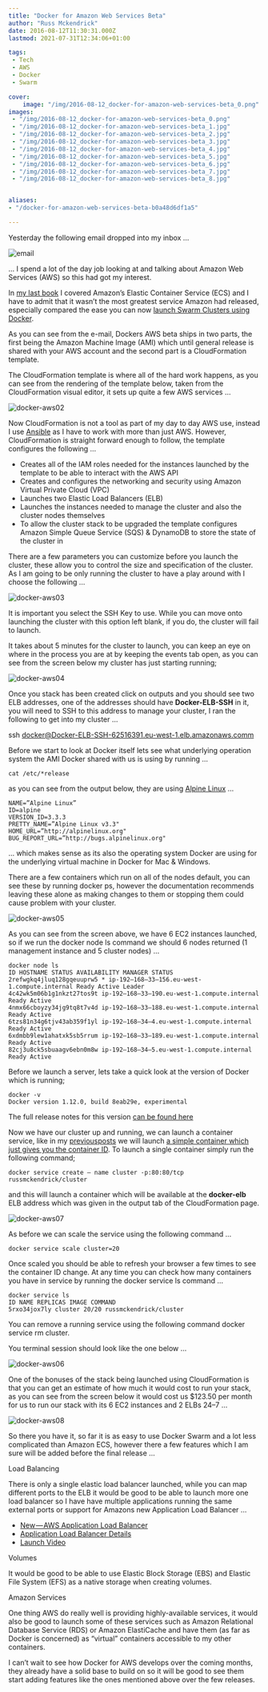 ```yaml
---
title: "Docker for Amazon Web Services Beta"
author: "Russ Mckendrick"
date: 2016-08-12T11:30:31.000Z
lastmod: 2021-07-31T12:34:06+01:00

tags:
 - Tech
 - AWS
 - Docker
 - Swarm

cover:
    image: "/img/2016-08-12_docker-for-amazon-web-services-beta_0.png" 
images:
 - "/img/2016-08-12_docker-for-amazon-web-services-beta_0.png"
 - "/img/2016-08-12_docker-for-amazon-web-services-beta_1.jpg"
 - "/img/2016-08-12_docker-for-amazon-web-services-beta_2.jpg"
 - "/img/2016-08-12_docker-for-amazon-web-services-beta_3.jpg"
 - "/img/2016-08-12_docker-for-amazon-web-services-beta_4.jpg"
 - "/img/2016-08-12_docker-for-amazon-web-services-beta_5.jpg"
 - "/img/2016-08-12_docker-for-amazon-web-services-beta_6.jpg"
 - "/img/2016-08-12_docker-for-amazon-web-services-beta_7.jpg"
 - "/img/2016-08-12_docker-for-amazon-web-services-beta_8.jpg"


aliases:
- "/docker-for-amazon-web-services-beta-b0a48d6df1a5"

---
```


Yesterday the following email dropped into my inbox …

![email](/img/2016-08-12_docker-for-amazon-web-services-beta_1.jpg)

… I spend a lot of the day job looking at and talking about Amazon Web Services (AWS) so this had got my interest.

In [my last book](https://www.packtpub.com/networking-and-servers/extending-docker) I covered Amazon’s Elastic Container Service (ECS) and I have to admit that it wasn’t the most greatest service Amazon had released, especially compared the ease you can now [launch Swarm Clusters using Docker](/2016/06/20/docker-service/).

As you can see from the e-mail, Dockers AWS beta ships in two parts, the first being the Amazon Machine Image (AMI) which until general release is shared with your AWS account and the second part is a CloudFormation template.

The CloudFormation template is where all of the hard work happens, as you can see from the rendering of the template below, taken from the CloudFormation visual editor, it sets up quite a few AWS services …

![docker-aws02](/img/2016-08-12_docker-for-amazon-web-services-beta_2.jpg)

Now CloudFormation is not a tool as part of my day to day AWS use, instead I use [Ansible](https://www.ansible.com/) as I have to work with more than just AWS. However, CloudFormation is straight forward enough to follow, the template configures the following …

- Creates all of the IAM roles needed for the instances launched by the template to be able to interact with the AWS API
- Creates and configures the networking and security using Amazon Virtual Private Cloud (VPC)
- Launches two Elastic Load Balancers (ELB)
- Launches the instances needed to manage the cluster and also the cluster nodes themselves
- To allow the cluster stack to be upgraded the template configures Amazon Simple Queue Service (SQS) & DynamoDB to store the state of the cluster in

There are a few parameters you can customize before you launch the cluster, these allow you to control the size and specification of the cluster. As I am going to be only running the cluster to have a play around with I choose the following …

![docker-aws03](/img/2016-08-12_docker-for-amazon-web-services-beta_3.jpg)

It is important you select the SSH Key to use. While you can move onto launching the cluster with this option left blank, if you do, the cluster will fail to launch.

It takes about 5 minutes for the cluster to launch, you can keep an eye on where in the process you are at by keeping the events tab open, as you can see from the screen below my cluster has just starting running;

![docker-aws04](/img/2016-08-12_docker-for-amazon-web-services-beta_4.jpg)

Once you stack has been created click on outputs and you should see two ELB addresses, one of the addresses should have **Docker-ELB-SSH** in it, you will need to SSH to this address to manage your cluster, I ran the following to get into my cluster …

ssh docker@Docker-ELB-SSH-62516391.eu-west-1.elb.amazonaws.comm

Before we start to look at Docker itself lets see what underlying operation system the AMI Docker shared with us is using by running …

```
cat /etc/*release
```

as you can see from the output below, they are using [Alpine Linux](https://www.alpinelinux.org) …

```
NAME=”Alpine Linux”
ID=alpine
VERSION_ID=3.3.3
PRETTY_NAME=”Alpine Linux v3.3"
HOME_URL=”http://alpinelinux.org"
BUG_REPORT_URL=”http://bugs.alpinelinux.org"
```

… which makes sense as its also the operating system Docker are using for the underlying virtual machine in Docker for Mac & Windows.

There are a few containers which run on all of the nodes default, you can see these by running docker ps, however the documentation recommends leaving these alone as making changes to them or stopping them could cause problem with your cluster.

![docker-aws05](/img/2016-08-12_docker-for-amazon-web-services-beta_5.jpg)

As you can see from the screen above, we have 6 EC2 instances launched, so if we run the docker node ls command we should 6 nodes returned (1 management instance and 5 cluster nodes) …

```
docker node ls
ID HOSTNAME STATUS AVAILABILITY MANAGER STATUS
2refwgkq4jluq128gqeuuprw5 * ip-192–168–33–156.eu-west-1.compute.internal Ready Active Leader
4c42wk5m06b1g1nkzt27tos9t ip-192–168–33–190.eu-west-1.compute.internal Ready Active
4nmx66cboyzy34jg9tq8t7v4d ip-192–168–33–188.eu-west-1.compute.internal Ready Active
6tzs81n34g6tjv43ab359f1yl ip-192–168–34–4.eu-west-1.compute.internal Ready Active
6xdmbb9lew1ahatxk5sb5rrum ip-192–168–33–189.eu-west-1.compute.internal Ready Active
82cj3u8ck5sbuaagv6ebn0m8w ip-192–168–34–5.eu-west-1.compute.internal Ready Active
```

Before we launch a server, lets take a quick look at the version of Docker which is running;

```
docker -v
Docker version 1.12.0, build 8eab29e, experimental
```

The full release notes for this version [can be found here](https://github.com/docker/docker/releases/tag/v1.12.0)

Now we have our cluster up and running, we can launch a container service, like in my [previous](/2016/06/20/docker-service/)[posts](/2016/06/25/docker-service-load-balancing-and-docker-distributed-application-bundles/) we will launch [a simple container which just gives you the container ID](https://hub.docker.com/r/russmckendrick/cluster/). To launch a single container simply run the following command;

```
docker service create — name cluster -p:80:80/tcp russmckendrick/cluster
```

and this will launch a container which will be available at the **docker-elb** ELB address which was given in the output tab of the CloudFormation page.

![docker-aws07](/img/2016-08-12_docker-for-amazon-web-services-beta_6.jpg)

As before we can scale the service using the following command …

```
docker service scale cluster=20
```

Once scaled you should be able to refresh your browser a few times to see the container ID change. At any time you can check how many containers you have in service by running the docker service ls command …

```
docker service ls
ID NAME REPLICAS IMAGE COMMAND
5rxo34jox7ly cluster 20/20 russmckendrick/cluster
```

You can remove a running service using the following command docker service rm cluster.

You terminal session should look like the one below …

![docker-aws06](/img/2016-08-12_docker-for-amazon-web-services-beta_7.jpg)

One of the bonuses of the stack being launched using CloudFormation is that you can get an estimate of how much it would cost to run your stack, as you can see from the screen below it would cost us $123.50 per month for us to run our stack with its 6 EC2 instances and 2 ELBs 24–7 …

![docker-aws08](/img/2016-08-12_docker-for-amazon-web-services-beta_8.jpg)

So there you have it, so far it is as easy to use Docker Swarm and a lot less complicated than Amazon ECS, however there a few features which I am sure will be added before the final release …

Load Balancing

There is only a single elastic load balancer launched, while you can map different ports to the ELB it would be good to be able to launch more one load balancer so I have have multiple applications running the same external ports or support for Amazons new Application Load Balancer …

- [New — AWS Application Load Balancer](https://aws.amazon.com/blogs/aws/new-aws-application-load-balancer/)
- [Application Load Balancer Details](https://aws.amazon.com/elasticloadbalancing/applicationloadbalancer/)
- [Launch Video](https://www.youtube.com/watch?v=4976_8JIWT4&index=2&list=PLhr1KZpdzukfsuHJK5mv40wVsMMhgOZ-Q)

Volumes

It would be good to be able to use Elastic Block Storage (EBS) and Elastic File System (EFS) as a native storage when creating volumes.

Amazon Services

One thing AWS do really well is providing highly-available services, it would also be good to launch some of these services such as Amazon Relational Database Service (RDS) or Amazon ElastiCache and have them (as far as Docker is concerned) as “virtual” containers accessible to my other containers.

I can’t wait to see how Docker for AWS develops over the coming months, they already have a solid base to build on so it will be good to see them start adding features like the ones mentioned above over the few releases.